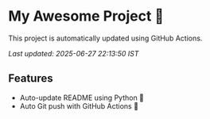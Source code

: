 # My Awesome Project 🚀

This project is automatically updated using GitHub Actions.

_Last updated: 2025-06-27 22:13:50 IST_

## Features
- Auto-update README using Python 🐍
- Auto Git push with GitHub Actions 🤖
